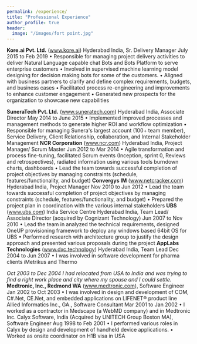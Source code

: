 ```yaml
---
permalink: /experience/
title: "Professional Experience"
author_profile: true
header:
  image: "/images/fort point.jpg"
---
```

**Kore.ai Pvt. Ltd.** (www.kore.ai) Hyderabad India, Sr. Delivery Manager                             July 2015 to Feb 2019
•   Responsible for managing project delivery activities to deliver Natural Language capable chat Bots and Bots Platform to serve enterprise customers
•   Involved in supervised machine learning model designing for decision making bots for some of the customers. 
•   Aligned with business partners to clarify and define complex requirements, budgets, and business cases 
•   Facilitated process re-engineering and improvements to enhance customer engagement
•   Generated new prospects for the organization to showcase new capabilities 

**SuneraTech Pvt. Ltd.** (www.suneratech.com)  Hyderabad India, Associate Director            May 2014 to June 2015
•   Implemented improved processes and management methods to generate higher ROI and workflow optimization
•   Responsible for managing Sunera's largest account (100+ team member), Service Delivery, Client Relationship, collaboration, and Internal Stakeholder Management
**NCR Corporation** (www.ncr.com)  Hyderabad India, Project Manager/ Scrum Master           Jun 2012 to Mar 2014
•   Agile transformation and process fine-tuning, facilitated Scrum events (Inception, sprint 0, Reviews and retrospectives), radiated information using various tools burndown charts, dashboards
•   Lead the team towards successful completion of project objectives by managing constraints (schedule, features/functionality, and budget)
**Convergys IM**    (www.netcracker.com) Hyderabad India, Project Manager                            Nov 2010 to Jun 2012
•   Lead the team towards successful completion of project objectives by managing constraints (schedule, features/functionality, and budget)
•   Prepared the project plan in coordination with the various internal stakeholders
**UBS** (www.ubs.com) India Service Centre Hyderabad India, Team Lead/ Associate Director (acquired by Cognizant Technology)                                                                                                             Jun 2007 to Nov 2010
•   Lead the team in analyzed the technical requirements, designed OneUP provisioning framework to deploy any windows based 64bit OS for UBS 
•   Performed research with architecture group to justify the design approach and presented various proposals during the project
**AppLabs Technologies** (www.dxc.technology) Hyderabad India, Team Lead            Dec 2004 to Jun 2007
•   I was involved in software development for pharma clients iMetrikus and Thermo 

*Oct 2003 to Dec 2004 I had relocated from USA to India and was trying to find a right work place and city where my spouse and I could settle.* 
**Medtronic, Inc., Redmond WA** (www.medtronic.com), Software Engineer                  Jan 2002 to Oct 2003
•   I was involved in design and development of COM, C#.Net, CE.Net, and embedded applications on LIFENET® product line
Allied Informatics Inc., GA., Software Consultant                                             Mar 2001 to Jan 2002
•   I worked as a contractor in Medscape (a WebMD company) and in Medtronic Inc. 
Calyx Software, India (Acquired by UNITECH Group Boston MA), Software Engineer Aug 1998 to Feb 2001
•   I performed various roles in Calyx by design and development of handheld device applications.
•   Worked as onsite coordinator on H1B visa in USA



